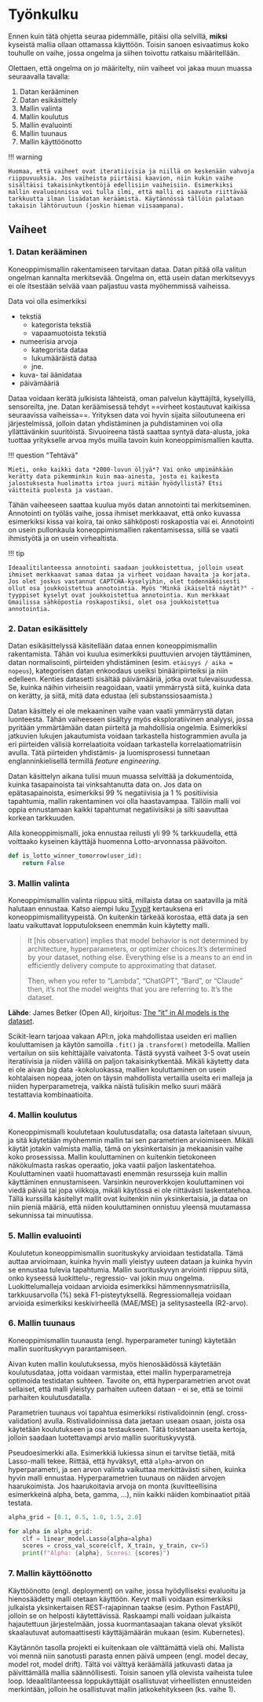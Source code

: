 # Työnkulku

Ennen kuin tätä ohjetta seuraa pidemmälle, pitäisi olla selvillä, **miksi** kyseistä mallia ollaan ottamassa käyttöön. Toisin sanoen esivaatimus koko touhulle on vaihe, jossa ongelma ja siihen toivottu ratkaisu määritellään.

Olettaen, että ongelma on jo määritelty, niin vaiheet voi jakaa muun muassa seuraavalla tavalla:

1. Datan kerääminen
2. Datan esikäsittely
3. Mallin valinta
4. Mallin koulutus
5. Mallin evaluointi
6. Mallin tuunaus
7. Mallin käyttöönotto

!!! warning

    Huomaa, että vaiheet ovat iteratiivisia ja niillä on keskenään vahvoja riippuvuuksia. Jos vaiheista piirtäisi kaavion, niin kukin vaihe sisältäisi takaisinkytkentöjä edellisiin vaiheisiin. Esimerkiksi mallin evaluoinnissa voi tulla ilmi, että malli ei saavuta riittävää tarkkuutta ilman lisädatan keräämistä. Käytännössä tällöin palataan takaisin lähtöruutuun (joskin hieman viisaampana).

## Vaiheet

### 1. Datan kerääminen

Koneoppimismallin rakentamiseen tarvitaan dataa. Datan pitää olla valitun ongelman kannalta merkitsevää. Ongelma on, että usein datan merkitsevyys ei ole itsestään selvää vaan paljastuu vasta myöhemmissä vaiheissa.

Data voi olla esimerkiksi 

* tekstiä
    * kategorista tekstiä
    * vapaamuotoista tekstiä
* numeerisia arvoja
    * kategorista dataa
    * lukumääräistä dataa
    * jne.
* kuva- tai äänidataa
* päivämääriä

Dataa voidaan kerätä julkisista lähteistä, oman palvelun käyttäjiltä, kyselyillä, sensoreilta, jne. Datan keräämisessä tehdyt ==virheet kostautuvat kaikissa seuraavissa vaiheissa==. Yrityksen data voi hyvin sijaita siiloutuneena eri järjestelmissä, jolloin datan yhdistäminen ja puhdistaminen voi olla yllättävänkin suuritöistä. Sivuoireena tästä saattaa syntyä data-alusta, joka tuottaa yritykselle arvoa myös muilla tavoin kuin koneoppimismallien kautta.

!!! question "Tehtävä"

    Mieti, onko kaikki data *2000-luvun öljyä*? Vai onko umpimähkään kerätty data pikemminkin kuin maa-ainesta, josta ei kaikesta jalostuksesta huolimatta irtoa juuri mitään hyödyllistä? Etsi väitteitä puolesta ja vastaan.

Tähän vaiheeseen saattaa kuulua myös datan annotointi tai merkitseminen. Annotointi on työläs vaihe, jossa ihmiset merkkaavat, että onko kuvassa esimerkiksi kissa vai koira, tai onko sähköposti roskapostia vai ei. Annotointi on usein pullonkaula koneoppimismallien rakentamisessa, sillä se vaatii ihmistyötä ja on usein virhealtista. 

!!! tip

    Ideaalitilanteessa annotointi saadaan joukkoistettua, jolloin useat ihmiset merkkaavat samaa dataa ja virheet voidaan havaita ja korjata. Jos olet joskus vastannut CAPTCHA-kyselyihin, olet todennäköisesti ollut osa joukkoistettua annotointia. Myös "Minkä ikäiseltä näytät?" -tyyppiset kyselyt ovat joukkoistettua annotointia. Kun merkkaat Gmailissa sähköpostia roskapostiksi, olet osa joukkoistettua annotointia.

### 2. Datan esikäsittely

Datan esikäsittelyssä käsitellään dataa ennen koneoppimismallin rakentamista. Tähän voi kuulua esimerkiksi puuttuvien arvojen täyttäminen, datan normalisointi, piirteiden yhdistäminen (esim. `etäisyys / aika = nopeus`), kategorisen datan enkoodaus useiksi binääripiirteiksi ja niin edelleen. Kenties datasetti sisältää päivämääriä, jotka ovat tulevaisuudessa. Se, kuinka näihin virheisiin reagoidaan, vaatii ymmärrystä siitä, kuinka data on kerätty, ja siitä, mitä data edustaa (eli substanssiosaamista.)

Datan käsittely ei ole mekaaninen vaihe vaan vaatii ymmärrystä datan luonteesta. Tähän vaiheeseen sisältyy myös eksploratiivinen analyysi, jossa pyritään ymmärtämään datan piirteitä ja mahdollisia ongelmia. Esimerkiksi jatkuvien lukujen jakautumista voidaan tarkastella histogrammien avulla ja eri piirteiden välisiä korrelaatioita voidaan tarkastella korrelaatiomatriisin avulla. Tätä piirteiden yhdistämis- ja luomisprosessi tunnetaan englanninkielisellä termillä *feature engineering*.

Datan käsittelyn aikana tulisi muun muassa selvittää ja dokumentoida, kuinka tasapainoista tai vinksahtanutta data on. Jos data on epätasapainoista, esimerkiksi 99 % negatiivisia ja 1 % positiivisia tapahtumia, mallin rakentaminen voi olla haastavampaa. Tällöin malli voi oppia ennustamaan kaikki tapahtumat negatiivisiksi ja silti saavuttaa korkean tarkkuuden.

Alla koneoppimismalli, joka ennustaa reilusti yli 99 % tarkkuudella, että voittaako kyseinen käyttäjä huomenna Lotto-arvonnassa päävoiton.

```python title="IPython"
def is_lotto_winner_tomorrow(user_id):
    return False
```

### 3. Mallin valinta

Koneoppimismallin valinta riippuu siitä, millaista dataa on saatavilla ja mitä halutaan ennustaa. Katso aiempi luku [Tyypit](tyypit.md) kertauksena eri koneoppimismallityypeistä. On kuitenkin tärkeää korostaa, että data ja sen laatu vaikuttavat lopputulokseen enemmän kuin käytetty malli.

> It [his observation] implies that model behavior is not determined by architecture, hyperparameters, or optimizer choices.It’s determined by your dataset, nothing else. Everything else is a means to an end in efficiently delivery compute to approximating that dataset.
> 
> Then, when you refer to “Lambda”, “ChatGPT”, “Bard”, or “Claude” then, it’s not the model weights that you are referring to. It’s the dataset. 

**Lähde**: James Betker (Open AI), kirjoitus: [The “it” in AI models is the dataset](https://nonint.com/2023/06/10/the-it-in-ai-models-is-the-dataset/).

Scikit-learn tarjoaa vakaan API:n, joka mahdollistaa useiden eri mallien kouluttamisen ja käytön samoilla `.fit()` ja `.transform()` metodeilla. Mallien vertailun on siis kehittäjälle vaivatonta. Tästä syystä vaiheet 3-5 ovat usein iteratiivisia ja niiden välillä on paljon takaisinkytkentää. Mikäli käytetty data ei ole aivan big data -kokoluokassa, mallien kouluttaminen on usein kohtalaisen nopeaa, joten on täysin mahdollista vertailla useita eri malleja ja niiden hyperparametreja, vaikka näistä tulisikin melko suuri määrä testattavia kombinaatioita.

### 4. Mallin koulutus

Koneoppimismalli koulutetaan koulutusdatalla; osa datasta laitetaan sivuun, ja sitä käytetään myöhemmin mallin tai sen parametrien arvioimiseen. Mikäli käytät jotakin valmista mallia, tämä on yksinkertaisin ja mekaanisin vaihe koko prosessissa. Mallin kouluttaminen on kuitenkin tietokoneen näkökulmasta raskas operaatio, joka vaatii paljon laskentatehoa. Kouluttaminen vaatii huomattavasti enemmän resursseja kuin mallin käyttäminen ennustamiseen. Varsinkin neuroverkkojen kouluttaminen voi viedä päiviä tai jopa viikkoja, mikäli käytössä ei ole riittävästi laskentatehoa. Tällä kurssilla käsitellyt mallit ovat kuitenkin niin yksinkertaisia, ja dataa on niin pieniä määriä, että niiden kouluttaminen onnistuu yleensä muutamassa sekunnissa tai minuutissa.

### 5. Mallin evaluointi

Koulutetun koneoppimismallin suorituskyky arvioidaan testidatalla. Tämä auttaa arvioimaan, kuinka hyvin malli yleistyy uuteen dataan ja kuinka hyvin se ennustaa tulevia tapahtumia. Mallin suorituskyvyn arviointi riippuu siitä, onko kyseessä luokittelu-, regressio- vai jokin muu ongelma. Luokittelumalleja voidaan arvioida esimerkiksi hämmennysmatriisilla, tarkkuusarvolla (%) sekä F1-pisteytyksellä. Regressiomalleja voidaan arvioida esimerkiksi keskivirheellä (MAE/MSE) ja selitysasteella (R2-arvo).

### 6. Mallin tuunaus

Koneoppimismallin tuunausta (engl. hyperparameter tuning) käytetään mallin suorituskyvyn parantamiseen.

Aivan kuten mallin koulutuksessa, myös hienosäädössä käytetään koulutusdataa, jotta voidaan varmistaa, ettei mallin hyperparametreja optimoida testidatan suhteen. Tavoite on, että hyperparametrien arvot ovat sellaiset, että malli yleistyy parhaiten uuteen dataan - ei se, että se toimii parhaiten koulutusdatalla.

Parametrien tuunaus voi tapahtua esimerkiksi ristivalidoinnin (engl. cross-validation) avulla. Ristivalidoinnissa data jaetaan useaan osaan, joista osa käytetään koulutukseen ja osa testaukseen. Tätä toistetaan useita kertoja, jolloin saadaan luotettavampi arvio mallin suorituskyvystä.

Pseudoesimerkki alla. Esimerkkiä lukiessa sinun ei tarvitse tietää, mitä Lasso-malli tekee. Riittää, että hyväksyt, että  `alpha`-arvon on hyperparametri, ja sen arvon valinta vaikuttaa merkittävästi siihen, kuinka hyvin malli ennustaa. Hyperparametrien tuunaus on näiden arvojen haarukoimista. Jos haarukoitavia arvoja on monta (kuvitteellisina esimerkkeinä alpha, beta, gamma, ...), niin kaikki näiden kombinaatiot pitää testata.

```python title="IPython"
alpha_grid = [0.1, 0.5, 1.0, 1.5, 2.0]

for alpha in alpha_grid:
    clf = linear_model.Lasso(alpha=alpha)
    scores = cross_val_score(clf, X_train, y_train, cv=5)
    print(f"Alpha: {alpha}, Scores: {scores}")
```

### 7. Mallin käyttöönotto

Käyttöönotto (engl. deployment) on vaihe, jossa hyödylliseksi evaluoitu ja hienosäädetty malli otetaan käyttöön. Kevyt malli voidaan esimerkiksi julkaista yksinkertaisen REST-rajapinnan taakse (esim. Python FastAPI), jolloin se on helposti käytettävissä. Raskaampi malli voidaan julkaista hajautettuun järjestelmään, jossa kuormantasaajan takana olevat yksiköt skaalautuvat automaattisesti käyttäjämäärän mukaan (esim. Kubernetes).

Käytännön tasolla projekti ei kuitenkaan ole välttämättä vielä ohi. Mallista voi mennä niin sanotusti parasta ennen päivä umpeen (engl. model decay, model rot, model drift). Tältä voi välttyä keräämällä jatkuvasti dataa ja päivittämällä mallia säännöllisesti. Toisin sanoen yllä olevista vaiheista tulee loop. Ideaalitilanteessa loppukäyttäjät osallistuvat virheellisten ennusteiden merkintään, jolloin he osallistuvat mallin jatkokehitykseen (ks. vaihe 1).
